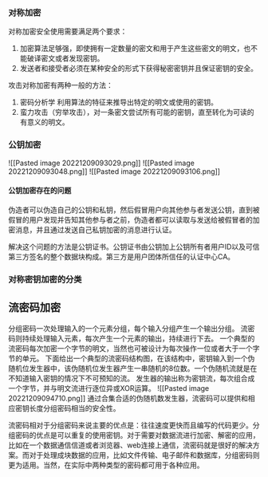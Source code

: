 ### 对称加密
对称加密安全使用需要满足两个要求：
1.  加密算法足够强，即使拥有一定数量的密文和用于产生这些密文的明文，也不能破译密文或者发现密钥。
2.  发送者和接受者必须在某种安全的形式下获得秘密密钥并且保证密钥的安全。

攻击对称加密有两种一般的方法：
1.  密码分析学 利用算法的特征来推导出特定的明文或使用的密钥。
2.  蛮力攻击（穷举攻击），对一条密文尝试所有可能的密钥，直至转化为可读的有意义的明文。

### 公钥加密
![[Pasted image 20221209093029.png]]
![[Pasted image 20221209093048.png]]
![[Pasted image 20221209093106.png]]
#### 公钥加密存在的问题
伪造者可以伪造自己的公钥和私钥，然后假冒用户向其他参与者发送公钥，直到被假冒的用户发现并告知其他参与者之前，伪造者都可以读取与发送给被假冒者的加密消息，并且通过发送自己私钥加密的消息进行认证。

解决这个问题的方法是公钥证书。公钥证书由公钥加上公钥所有者用户ID以及可信第三方签名的整个数据块构成。第三方是用户团体所信任的认证中心CA。
### 对称密钥加密的分类
## 流密码加密
分组密码一次处理输入的一个元素分组，每个输入分组产生一个输出分组。
流密码则持续处理输入元素，每次产生一个元素的输出，持续进行下去。
一个典型的流密码每次加密一个字节的明文，当然也可被设计为每次操作一位或者大于一个字节的单元。
下面给出一个典型的流密码结构图，在该结构中，密钥输入到一个伪随机位发生器中，该伪随机位发生器产生一串随机的8位数。一个伪随机流就是在不知道输入密钥的情况下不可预知的流。
发生器的输出称为密钥流，每次组合成一个字节，并与明文流进行逐位异或XOR运算。
![[Pasted image 20221209094710.png]]
通过合集合适的伪随机数发生器，流密码可以提供和相应密钥长度分组密码相当的安全性。

流密码相对于分组密码来说主要的优点是：往往速度更快而且编写的代码更少。分组密码的优点是可以重复的使用密钥。对于需要对数据流进行加密、解密的应用，比如在一个数据通信信道或者浏览器、web连接上通信，流密码就是很好的解决方案。而对于处理成块数据的应用，比如文件传输、电子邮件和数据库，分组密码则更为适用。当然，在实际中两种类型的密码都可用于各种应用。